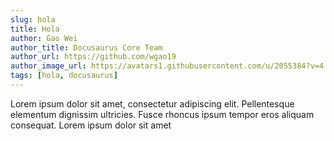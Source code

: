 ```yaml
---
slug: hola
title: Hola
author: Gao Wei
author_title: Docusaurus Core Team
author_url: https://github.com/wgao19
author_image_url: https://avatars1.githubusercontent.com/u/2055384?v=4
tags: [hola, docusaurus]
---
```

<div class="commentbox"></div>
<script src="https://unpkg.com/commentbox.io/dist/commentBox.min.js"></script>
<script>commentBox('5668519890911232-proj')</script>

Lorem ipsum dolor sit amet, consectetur adipiscing elit. Pellentesque elementum dignissim ultricies. Fusce rhoncus ipsum tempor eros aliquam consequat. Lorem ipsum dolor sit amet

